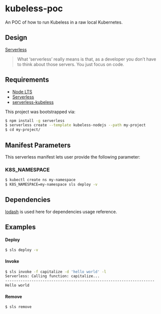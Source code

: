 kubeless-poc
=========

An POC of how to run Kubeless in a raw local Kubernetes.

Design
------------

[Serverless](https://serverless.com/learn/overview)

> What ‘serverless’ really means is that, as a developer you don’t have to think about those servers. You just focus on code.

Requirements
------------

- [Node LTS](https://nodejs.org/en/download/)
- [Serverless](https://github.com/serverless/serverless/)
- [serverless-kubeless](https://github.com/serverless/serverless-kubeless)

This project was bootstrapped via:

```bash
$ npm install -g serverless
$ serverless create --template kubeless-nodejs --path my-project
$ cd my-project/
```

Manifest Parameters
--------------

This serverless manifest lets user provide the following parameter:

### K8S_NAMESPACE
```bash
$ kubectl create ns my-namespace
$ K8S_NAMESPACE=my-namespace sls deploy -v
```

Dependencies
------------

[lodash](https://lodash.com/) is used here for dependencies usage reference.

Examples
----------------

#### Deploy
```bash
$ sls deploy -v
```

#### Invoke
```bash
$ sls invoke -f capitalize -d 'hello world' -l
Serverless: Calling function: capitalize...
--------------------------------------------------------------------
Hello world
```

#### Remove
```bash
$ sls remove
```